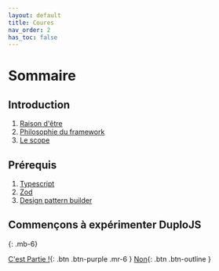 ```yaml
---
layout: default
title: Coures
nav_order: 2
has_toc: false
---
```


# Sommaire

## Introduction

1. [Raison d'être](./introduction#raison-dêtre)
2. [Philosophie du framework](./introduction#philosophie-du-framework)
3. [Le scope](./introduction#le-scope)

## Prérequis

1. [Typescript](./required/typescript)
2. [Zod](./required/zod)
3. [Design pattern builder](./required/design-patern-builder)

## Commençons à expérimenter DuploJS
{: .mb-6}

[C'est Partie !](../get-started/){: .btn .btn-purple .mr-6 } 
[Non](https://www.youtube.com/watch?v=dQw4w9WgXcQ){: .btn .btn-outline }

